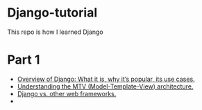 # Django-tutorial
This repo is how I learned Django 

# Part 1
- [Overview of Django: What it is, why it’s popular, its use cases.](https://developer.mozilla.org/en-US/docs/Learn/Server-side/Django/Introduction)
- [Understanding the MTV (Model-Template-View) architecture.](https://developer.mozilla.org/en-US/docs/Learn/Server-side/Django/Introduction)
- [Django vs. other web frameworks.](https://developer.mozilla.org/en-US/docs/Learn/Server-side/Django/Introduction)
- 
